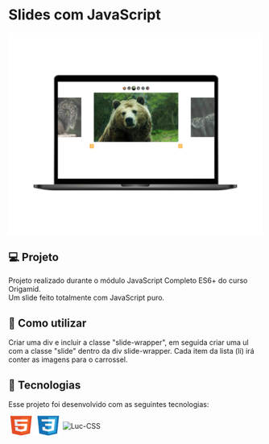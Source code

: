 # Slides com JavaScript

<div>
<img alt="Slides" align="center" title="Slides" src=".github/slide.png" />
</div>

## 💻 Projeto

Projeto realizado durante o módulo JavaScript Completo ES6+ do curso Origamid. <br>
Um slide feito totalmente com JavaScript puro.

## :memo: Como utilizar

Criar uma div e incluir a classe "slide-wrapper", em seguida criar uma ul com a classe "slide" dentro da div slide-wrapper.
Cada item da lista (li) irá conter as imagens para o carrossel.

## 🚀 Tecnologias

Esse projeto foi desenvolvido com as seguintes tecnologias:

<div style="display: inline_block">
	<img align="center" alt="Luc-HTML" height="40" width="50" src="https://raw.githubusercontent.com/devicons/devicon/master/icons/html5/html5-original.svg">
	<img align="center" alt="Luc-CSS" height="40" width="50" src="https://raw.githubusercontent.com/devicons/devicon/master/icons/css3/css3-original.svg">
  <img align="center" alt="Luc-CSS" height="40" width="50"  src="https://cdn.jsdelivr.net/gh/devicons/devicon/icons/javascript/javascript-original.svg" />
</div>
